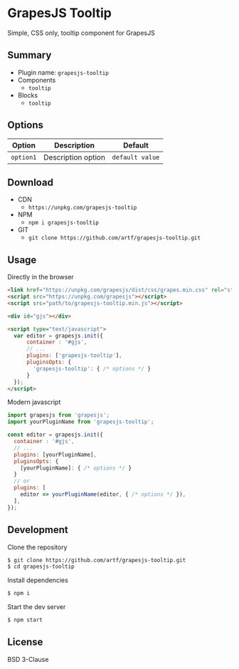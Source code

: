# GrapesJS Tooltip


Simple, CSS only, tooltip component for GrapesJS



## Summary

* Plugin name: `grapesjs-tooltip`
* Components
  * `tooltip`
* Blocks
  * `tooltip`





## Options

|Option|Description|Default|
|-|-|-
|`option1`|Description option|`default value`|





## Download

* CDN
  * `https://unpkg.com/grapesjs-tooltip`
* NPM
  * `npm i grapesjs-tooltip`
* GIT
  * `git clone https://github.com/artf/grapesjs-tooltip.git`





## Usage

Directly in the browser
```html
<link href="https://unpkg.com/grapesjs/dist/css/grapes.min.css" rel="stylesheet"/>
<script src="https://unpkg.com/grapesjs"></script>
<script src="path/to/grapesjs-tooltip.min.js"></script>

<div id="gjs"></div>

<script type="text/javascript">
  var editor = grapesjs.init({
      container : '#gjs',
      // ...
      plugins: ['grapesjs-tooltip'],
      pluginsOpts: {
        'grapesjs-tooltip': { /* options */ }
      }
  });
</script>
```

Modern javascript
```js
import grapesjs from 'grapesjs';
import yourPluginName from 'grapesjs-tooltip';

const editor = grapesjs.init({
  container : '#gjs',
  // ...
  plugins: [yourPluginName],
  pluginsOpts: {
    [yourPluginName]: { /* options */ }
  }
  // or
  plugins: [
    editor => yourPluginName(editor, { /* options */ }),
  ],
});
```





## Development

Clone the repository

```sh
$ git clone https://github.com/artf/grapesjs-tooltip.git
$ cd grapesjs-tooltip
```

Install dependencies

```sh
$ npm i
```

Start the dev server

```sh
$ npm start
```





## License

BSD 3-Clause
